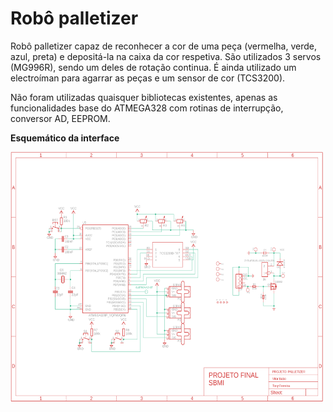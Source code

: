 # Robô palletizer
Robô palletizer capaz de reconhecer a cor de uma peça (vermelha, verde, azul, preta) e depositá-la na caixa da cor respetiva. São utilizados 3 servos (MG996R), sendo um deles de rotação continua. É ainda utilizado um electroíman para agarrar as peças e um sensor de cor (TCS3200).

Não foram utilizadas quaisquer bibliotecas existentes, apenas as funcionalidades base do ATMEGA328 com rotinas de interrupção, conversor AD, EEPROM.

**Esquemático da interface**

<img src="https://github.com/vitorpbabo/palletizer_robot/blob/main/images/interface_schematic.png" width="500" height="400">

